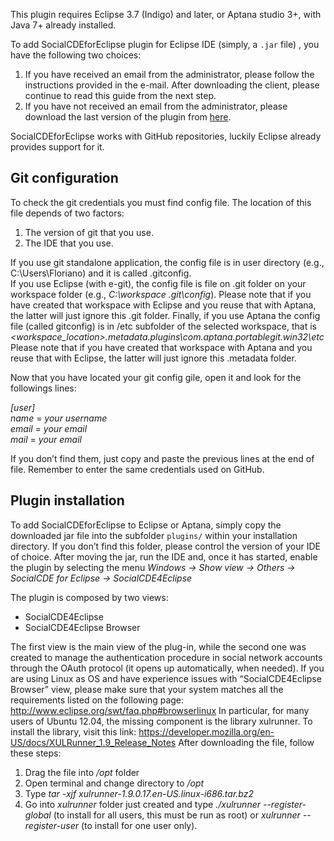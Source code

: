 This plugin requires Eclipse 3.7 (Indigo) and later, or Aptana studio 3+, with Java 7+ already installed.

To add SocialCDEforEclipse plugin for Eclipse IDE (simply, a `.jar` file) , you have the following two choices:

1. If you have received an email from the administrator, please follow the instructions provided in the e-mail. After downloading the client, please continue to read this guide from the next step.
2. If you have not received an email from the administrator, please download the last version of the plugin from [here](https://github.com/collab-uniba/socialcde4eclipse/tree/master/it.uniba.di.socialCDEforEclipse/downloadClient).

SocialCDEforEclipse works with GitHub repositories, luckily Eclipse already provides support for it. 

## Git configuration

To check the git credentials you must find config file. The location of this file depends of two factors:

1. The version of git that you use.
2. The IDE that you use.

If you use git standalone application, the config file is in user directory (e.g., C:\Users\Floriano) and it is called .gitconfig.    
If you use Eclipse (with e-git), the config file is file on .git folder on your workspace folder (e.g., _C:\workspace \.git\config_). Please note that if you have created that workspace with Eclipse and you reuse that with Aptana, the latter will just ignore this .git folder.
Finally, if you use Aptana the config file (called gitconfig) is in /etc subfolder of the selected workspace, that is _&lt;workspace_location&gt;\.metadata\.plugins\com.aptana.portablegit.win32\etc_ 
Please note that if you have created that workspace with Aptana and you reuse that with Eclipse, the latter will just ignore this .metadata folder.  

Now that you have located your git config gile, open it and look for the followings lines:

_[user]_ <br/>
	_name_ = _your username_ <br/> 
	_email_ = _your email_ <br/>
        _mail_ = _your email_ <br/>

If you don’t find them, just copy and paste the previous lines at the end of file. Remember to enter the same credentials used on GitHub.

## Plugin installation
To add SocialCDEforEclipse to Eclipse or Aptana, simply copy the downloaded jar file into the subfolder `plugins/` within your installation directory. 
If you don’t find this folder, please control the version of your IDE of choice. After moving the jar, run the IDE and, once it has started, enable the plugin by selecting the menu _Windows -> Show view -> Others -> SocialCDE for Eclipse -> SocialCDE4Eclipse_

The plugin is composed by two views:
* SocialCDE4Eclipse
* SocialCDE4Eclipse Browser

The first view is the main view of the plug-in, while the second one was created to manage the authentication procedure in social network accounts through the OAuth protocol (it opens up automatically, when needed).
If you are using Linux as OS and have experience issues with “SocialCDE4Eclipse Browser” view, please make sure that your system matches all the requirements listed on the following page:
http://www.eclipse.org/swt/faq.php#browserlinux
In particular, for many users of Ubuntu 12.04, the missing component is the library xulrunner.  To install the library, visit this link: https://developer.mozilla.org/en-US/docs/XULRunner_1.9_Release_Notes
After downloading the file, follow these steps: <br/>
1. Drag the file into _/opt_ folder <br/>
2. Open terminal and change directory to _/opt_ <br/>
3. Type _tar -xjf xulrunner-1.9.0.17.en-US.linux-i686.tar.bz2_ <br/>
4. Go into _xulrunner_ folder just created and type _./xulrunner --register-global_ (to install for all users, this must be run as root) or _xulrunner --register-user_ (to install for one user only).
